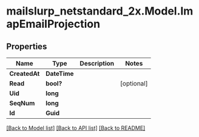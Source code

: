 # mailslurp_netstandard_2x.Model.ImapEmailProjection

## Properties

Name | Type | Description | Notes
------------ | ------------- | ------------- | -------------
**CreatedAt** | **DateTime** |  | 
**Read** | **bool?** |  | [optional] 
**Uid** | **long** |  | 
**SeqNum** | **long** |  | 
**Id** | **Guid** |  | 

[[Back to Model list]](../README#documentation-for-models) [[Back to API list]](../README#documentation-for-api-endpoints) [[Back to README]](../README)

